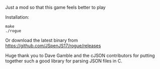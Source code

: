 Just a mod so that this game feels better to play

Installation:

```
make
./rogue
```

Or download the latest binary from https://github.com/JSpenJS17/rogue/releases

Huge thank you to Dave Gamble and the cJSON contributors for putting together such a good library for parsing JSON files in C.
